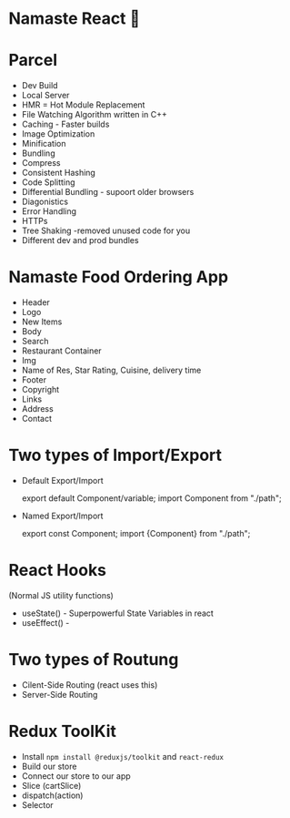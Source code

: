 # Namaste React 🚀

# Parcel

- Dev Build
- Local Server
- HMR = Hot Module Replacement
- File Watching Algorithm written in C++
- Caching - Faster builds
- Image Optimization
- Minification
- Bundling
- Compress
- Consistent Hashing
- Code Splitting
- Differential Bundling - supoort older browsers
- Diagonistics
- Error Handling
- HTTPs
- Tree Shaking -removed unused code for you
- Different dev and prod bundles

# Namaste Food Ordering App

- Header
- Logo
- New Items
- Body
- Search
- Restaurant Container
- Img
- Name of Res, Star Rating, Cuisine, delivery time
- Footer
- Copyright
- Links
- Address
- Contact

# Two types of Import/Export

- Default Export/Import

  export default Component/variable;
  import Component from "./path";

- Named Export/Import

  export const Component;
  import {Component} from "./path";

# React Hooks

(Normal JS utility functions)

- useState() - Superpowerful State Variables in react
- useEffect() -

# Two types of Routung

- Cilent-Side Routing (react uses this)
- Server-Side Routing


# Redux ToolKit
- Install `npm install @reduxjs/toolkit` and `react-redux`
- Build our store
- Connect our store to our app 
- Slice (cartSlice)
- dispatch(action)
- Selector
